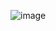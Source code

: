 
![image](https://github.com/bilal-ozgur/my-Data-Science-studies/assets/130503711/625d3cf0-3a11-47b7-85a3-1ee07a24ceee)
